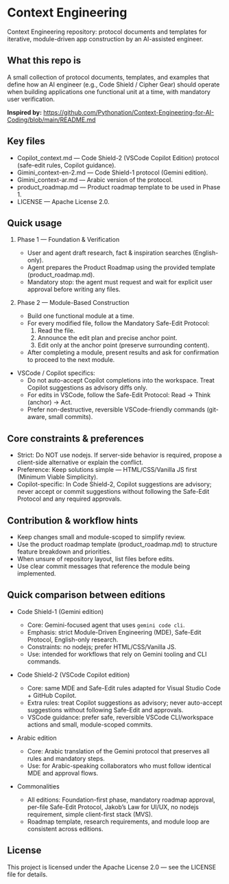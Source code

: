 # Context Engineering

Context Engineering repository: protocol documents and templates for iterative, module-driven app construction by an AI-assisted engineer.

## What this repo is
A small collection of protocol documents, templates, and examples that define how an AI engineer (e.g., Code Shield / Cipher Gear) should operate when building applications one functional unit at a time, with mandatory user verification.

<!-- Inspired by -->
**Inspired by:** https://github.com/Pythonation/Context-Engineering-for-AI-Coding/blob/main/README.md

## Key files
- Copilot_context.md — Code Shield-2 (VSCode Copilot Edition) protocol (safe-edit rules, Copilot guidance).
- Gimini_context-en-2.md — Code Shield-1 protocol (Gemini edition).
- Gimini_context-ar.md — Arabic version of the protocol.
- product_roadmap.md — Product roadmap template to be used in Phase 1.
- LICENSE — Apache License 2.0.

## Quick usage
1. Phase 1 — Foundation & Verification
   - User and agent draft research, fact & inspiration searches (English-only).
   - Agent prepares the Product Roadmap using the provided template (product_roadmap.md).
   - Mandatory stop: the agent must request and wait for explicit user approval before writing any files.

2. Phase 2 — Module-Based Construction
   - Build one functional module at a time.
   - For every modified file, follow the Mandatory Safe-Edit Protocol:
     1. Read the file.
     2. Announce the edit plan and precise anchor point.
     3. Edit only at the anchor point (preserve surrounding content).
   - After completing a module, present results and ask for confirmation to proceed to the next module.

- VSCode / Copilot specifics:
  - Do not auto-accept Copilot completions into the workspace. Treat Copilot suggestions as advisory diffs only.
  - For edits in VSCode, follow the Safe-Edit Protocol: Read → Think (anchor) → Act.
  - Prefer non-destructive, reversible VSCode-friendly commands (git-aware, small commits).

## Core constraints & preferences
- Strict: Do NOT use nodejs. If server-side behavior is required, propose a client-side alternative or explain the conflict.
- Preference: Keep solutions simple — HTML/CSS/Vanilla JS first (Minimum Viable Simplicity).
- Copilot-specific: In Code Shield-2, Copilot suggestions are advisory; never accept or commit suggestions without following the Safe-Edit Protocol and any required approvals.

## Contribution & workflow hints
- Keep changes small and module-scoped to simplify review.
- Use the product roadmap template (product_roadmap.md) to structure feature breakdown and priorities.
- When unsure of repository layout, list files before edits.
- Use clear commit messages that reference the module being implemented.

## Quick comparison between editions

- Code Shield-1 (Gemini edition)
  - Core: Gemini-focused agent that uses `gemini code cli`.
  - Emphasis: strict Module-Driven Engineering (MDE), Safe-Edit Protocol, English-only research.
  - Constraints: no nodejs; prefer HTML/CSS/Vanilla JS.
  - Use: intended for workflows that rely on Gemini tooling and CLI commands.

- Code Shield-2 (VSCode Copilot edition)
  - Core: same MDE and Safe-Edit rules adapted for Visual Studio Code + GitHub Copilot.
  - Extra rules: treat Copilot suggestions as advisory; never auto-accept suggestions without following Safe-Edit and approvals.
  - VSCode guidance: prefer safe, reversible VSCode CLI/workspace actions and small, module-scoped commits.

- Arabic edition
  - Core: Arabic translation of the Gemini protocol that preserves all rules and mandatory steps.
  - Use: for Arabic-speaking collaborators who must follow identical MDE and approval flows.

- Commonalities
  - All editions: Foundation-first phase, mandatory roadmap approval, per-file Safe-Edit Protocol, Jakob’s Law for UI/UX, no nodejs requirement, simple client-first stack (MVS).
  - Roadmap template, research requirements, and module loop are consistent across editions.

## License
This project is licensed under the Apache License 2.0 — see the LICENSE file for details.